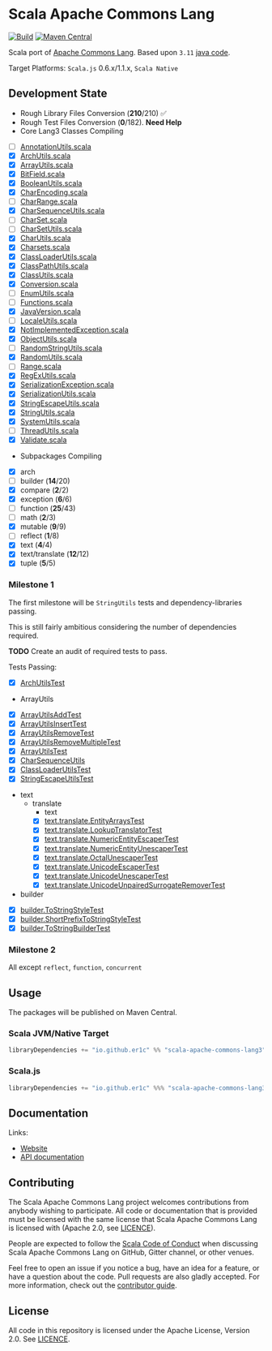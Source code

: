 # Scala Apache Commons Lang

[![Build](https://github.com/er1c/scala-apache-commons-lang3/workflows/build/badge.svg?branch=main)](https://github.com/er1c/scala-apache-commons-lang3/actions?query=branch%3Amain+workflow%3Abuild) [![Maven Central](https://maven-badges.herokuapp.com/maven-central/io.github.er1c/scala-apache-commons-lang3_2.13/badge.svg)](https://maven-badges.herokuapp.com/maven-central/io.github.er1c/scala-apache-commons-lang3_2.13)

Scala port of [Apache Commons Lang](https://commons.apache.org/proper/commons-lang/).  Based upon `3.11` [java code](https://github.com/apache/commons-lang/tree/master/src/main/java/org/apache/commons/lang3).

Target Platforms: `Scala.js` 0.6.x/1.1.x, `Scala Native`

## Development State

* Rough Library Files Conversion (**210**/210) :white_check_mark:
* Rough Test Files Conversion (**0**/182).  **Need Help** 
* Core Lang3 Classes Compiling
- [ ] [AnnotationUtils.scala](./core/shared/src/main/scala/org/apache/commons/lang3/AnnotationUtils.scala)
- [x] [ArchUtils.scala](./core/shared/src/main/scala/org/apache/commons/lang3/ArchUtils.scala)
- [x] [ArrayUtils.scala](./core/shared/src/main/scala/org/apache/commons/lang3/ArrayUtils.scala)
- [x] [BitField.scala](./core/shared/src/main/scala/org/apache/commons/lang3/BitField.scala)
- [x] [BooleanUtils.scala](./core/shared/src/main/scala/org/apache/commons/lang3/BooleanUtils.scala)
- [x] [CharEncoding.scala](./core/shared/src/main/scala/org/apache/commons/lang3/CharEncoding.scala)
- [ ] [CharRange.scala](./core/shared/src/main/scala/org/apache/commons/lang3/CharRange.scala)
- [x] [CharSequenceUtils.scala](./core/shared/src/main/scala/org/apache/commons/lang3/CharSequenceUtils.scala)
- [ ] [CharSet.scala](./core/shared/src/main/scala/org/apache/commons/lang3/CharSet.scala)
- [ ] [CharSetUtils.scala](./core/shared/src/main/scala/org/apache/commons/lang3/CharSetUtils.scala)
- [x] [CharUtils.scala](./core/shared/src/main/scala/org/apache/commons/lang3/CharUtils.scala)
- [x] [Charsets.scala](./core/shared/src/main/scala/org/apache/commons/lang3/Charsets.scala)
- [x] [ClassLoaderUtils.scala](./core/shared/src/main/scala/org/apache/commons/lang3/ClassLoaderUtils.scala)
- [x] [ClassPathUtils.scala](./core/shared/src/main/scala/org/apache/commons/lang3/ClassPathUtils.scala)
- [x] [ClassUtils.scala](./core/shared/src/main/scala/org/apache/commons/lang3/ClassUtils.scala)
- [x] [Conversion.scala](./core/shared/src/main/scala/org/apache/commons/lang3/Conversion.scala)
- [ ] [EnumUtils.scala](./core/shared/src/main/scala/org/apache/commons/lang3/EnumUtils.scala)
- [ ] [Functions.scala](./core/shared/src/main/scala/org/apache/commons/lang3/Functions.scala)
- [x] [JavaVersion.scala](./core/shared/src/main/scala/org/apache/commons/lang3/JavaVersion.scala)
- [ ] [LocaleUtils.scala](./core/shared/src/main/scala/org/apache/commons/lang3/LocaleUtils.scala)
- [x] [NotImplementedException.scala](./core/shared/src/main/scala/org/apache/commons/lang3/NotImplementedException.scala)
- [x] [ObjectUtils.scala](./core/shared/src/main/scala/org/apache/commons/lang3/ObjectUtils.scala)
- [ ] [RandomStringUtils.scala](./core/shared/src/main/scala/org/apache/commons/lang3/RandomStringUtils.scala)
- [x] [RandomUtils.scala](./core/shared/src/main/scala/org/apache/commons/lang3/RandomUtils.scala)
- [ ] [Range.scala](./core/shared/src/main/scala/org/apache/commons/lang3/Range.scala)
- [x] [RegExUtils.scala](./core/shared/src/main/scala/org/apache/commons/lang3/RegExUtils.scala)
- [x] [SerializationException.scala](./core/shared/src/main/scala/org/apache/commons/lang3/SerializationException.scala)
- [x] [SerializationUtils.scala](./core/shared/src/main/scala/org/apache/commons/lang3/SerializationUtils.scala)
- [x] [StringEscapeUtils.scala](./core/shared/src/main/scala/org/apache/commons/lang3/StringEscapeUtils.scala)
- [x] [StringUtils.scala](./core/shared/src/main/scala/org/apache/commons/lang3/StringUtils.scala)
- [x] [SystemUtils.scala](./core/shared/src/main/scala/org/apache/commons/lang3/SystemUtils.scala)
- [ ] [ThreadUtils.scala](./core/shared/src/main/scala/org/apache/commons/lang3/ThreadUtils.scala)
- [x] [Validate.scala](./core/shared/src/main/scala/org/apache/commons/lang3/Validate.scala)
* Subpackages Compiling
- [x] arch
- [ ] builder (**14**/20)
- [x] compare (**2**/2)
- [x] exception (**6**/6)
- [ ] function (**25**/43)
- [ ] math (**2**/3)
- [x] mutable (**9**/9)
- [ ] reflect (**1**/8)
- [x] text (**4**/4)
- [x] text/translate (**12**/12)
- [x] tuple (**5**/5)

### Milestone 1

The first milestone will be `StringUtils` tests and dependency-libraries passing.

This is still fairly ambitious considering the number of dependencies required.

**TODO** Create an audit of required tests to pass.

Tests Passing:
- [x] [ArchUtilsTest](./core/jvm/src/test/scala/org/apache/commons/lang3/ArchUtilsTest.scala)
- ArrayUtils
- [x] [ArrayUtilsAddTest](./core/jvm/src/test/scala/org/apache/commons/lang3/ArrayUtilsAddTest.scala)
- [x] [ArrayUtilsInsertTest](./core/jvm/src/test/scala/org/apache/commons/lang3/ArrayUtilsInsertTest.scala)
- [x] [ArrayUtilsRemoveTest](./core/jvm/src/test/scala/org/apache/commons/lang3/ArrayUtilsRemoveTest.scala)
- [x] [ArrayUtilsRemoveMultipleTest](./core/jvm/src/test/scala/org/apache/commons/lang3/ArrayUtilsRemoveMultipleTest.scala)
- [x] [ArrayUtilsTest](./core/jvm/src/test/scala/org/apache/commons/lang3/ArrayUtilsTest.scala)
- [x] [CharSequenceUtils](./core/jvm/src/test/scala/org/apache/commons/lang3/CharSequenceUtils.scala)
- [x] [ClassLoaderUtilsTest](./core/jvm/src/test/scala/org/apache/commons/lang3/ClassLoaderUtilsTest.scala)
- [x] [StringEscapeUtilsTest](./core/jvm/src/test/scala/org/apache/commons/lang3/StringEscapeUtilsTest.scala)
- text
  - translate
    - text
    - [x] [text.translate.EntityArraysTest](./core/jvm/src/test/scala/org/apache/commons/lang3/text/translate/EntityArraysTest.scala)
    - [x] [text.translate.LookupTranslatorTest](./core/jvm/src/test/scala/org/apache/commons/lang3/text/translate/LookupTranslatorTest.scala)
    - [x] [text.translate.NumericEntityEscaperTest](./core/jvm/src/test/scala/org/apache/commons/lang3/text/translate/NumericEntityEscaperTest.scala)
    - [x] [text.translate.NumericEntityUnescaperTest](./core/jvm/src/test/scala/org/apache/commons/lang3/text/translate/NumericEntityUnescaperTest.scala)
    - [x] [text.translate.OctalUnescaperTest](./core/jvm/src/test/scala/org/apache/commons/lang3/text/translate/OctalUnescaperTest.scala)
    - [x] [text.translate.UnicodeEscaperTest](./core/jvm/src/test/scala/org/apache/commons/lang3/text/translate/UnicodeEscaperTest.scala)
    - [x] [text.translate.UnicodeUnescaperTest](./core/jvm/src/test/scala/org/apache/commons/lang3/text/translate/UnicodeUnescaperTest.scala)
    - [x] [text.translate.UnicodeUnpairedSurrogateRemoverTest](./core/jvm/src/test/scala/org/apache/commons/lang3/text/translate/UnicodeUnpairedSurrogateRemoverTest.scala)
- builder
- [x] [builder.ToStringStyleTest](./core/jvm/src/test/scala/org/apache/commons/lang3/builder/ToStringStyleTest.scala)
- [x] [builder.ShortPrefixToStringStyleTest](./core/jvm/src/test/scala/org/apache/commons/lang3/builder/ShortPrefixToStringStyleTest.scala)
- [x] [builder.ToStringBuilderTest](./core/jvm/src/test/scala/org/apache/commons/lang3/builder/ToStringBuilderTest.scala)

### Milestone 2

All except `reflect`, `function`, `concurrent`

## Usage

The packages will be published on Maven Central.

### Scala JVM/Native Target

```scala
libraryDependencies += "io.github.er1c" %% "scala-apache-commons-lang3" % "<version>"
```

### Scala.js

```scala
libraryDependencies += "io.github.er1c" %%% "scala-apache-commons-lang3" % "<version>"
```

## Documentation

Links:

- [Website](https://er1c.github.io/scala-apache-commons-lang3/)
- [API documentation](https://er1c.github.io/scala-apache-commons-lang3/api/)

## Contributing

The Scala Apache Commons Lang project welcomes contributions from anybody wishing to participate.  All code or documentation that is provided must be licensed with the same license that Scala Apache Commons Lang is licensed with (Apache 2.0, see [LICENCE](./LICENSE.md)).

People are expected to follow the [Scala Code of Conduct](./CODE_OF_CONDUCT.md) when discussing Scala Apache Commons Lang on GitHub, Gitter channel, or other venues.

Feel free to open an issue if you notice a bug, have an idea for a feature, or have a question about the code. Pull requests are also gladly accepted. For more information, check out the [contributor guide](./CONTRIBUTING.md).

## License

All code in this repository is licensed under the Apache License, Version 2.0.  See [LICENCE](./LICENSE.md).
